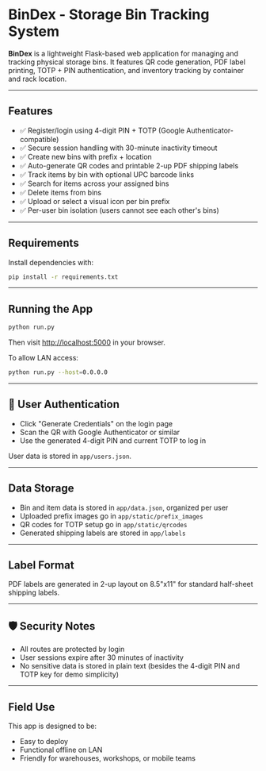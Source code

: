  
# BinDex - Storage Bin Tracking System

**BinDex** is a lightweight Flask-based web application for managing and tracking physical storage bins. It features QR code generation, PDF label printing, TOTP + PIN authentication, and inventory tracking by container and rack location.

---

## Features

- ✅ Register/login using 4-digit PIN + TOTP (Google Authenticator-compatible)
- ✅ Secure session handling with 30-minute inactivity timeout
- ✅ Create new bins with prefix + location
- ✅ Auto-generate QR codes and printable 2-up PDF shipping labels
- ✅ Track items by bin with optional UPC barcode links
- ✅ Search for items across your assigned bins
- ✅ Delete items from bins
- ✅ Upload or select a visual icon per bin prefix
- ✅ Per-user bin isolation (users cannot see each other's bins)

---

## Requirements

Install dependencies with:

```bash
pip install -r requirements.txt
```

---

## Running the App

```bash
python run.py
```

Then visit [http://localhost:5000](http://localhost:5000) in your browser.

To allow LAN access:

```bash
python run.py --host=0.0.0.0
```

---

## 👤 User Authentication

- Click "Generate Credentials" on the login page
- Scan the QR with Google Authenticator or similar
- Use the generated 4-digit PIN and current TOTP to log in

User data is stored in `app/users.json`.

---

## Data Storage

- Bin and item data is stored in `app/data.json`, organized per user
- Uploaded prefix images go in `app/static/prefix_images`
- QR codes for TOTP setup go in `app/static/qrcodes`
- Generated shipping labels are stored in `app/labels`

---

## Label Format

PDF labels are generated in 2-up layout on 8.5"x11" for standard half-sheet shipping labels.

---

## 🛡 Security Notes

- All routes are protected by login
- User sessions expire after 30 minutes of inactivity
- No sensitive data is stored in plain text (besides the 4-digit PIN and TOTP key for demo simplicity)

---

## Field Use

This app is designed to be:
- Easy to deploy
- Functional offline on LAN
- Friendly for warehouses, workshops, or mobile teams
